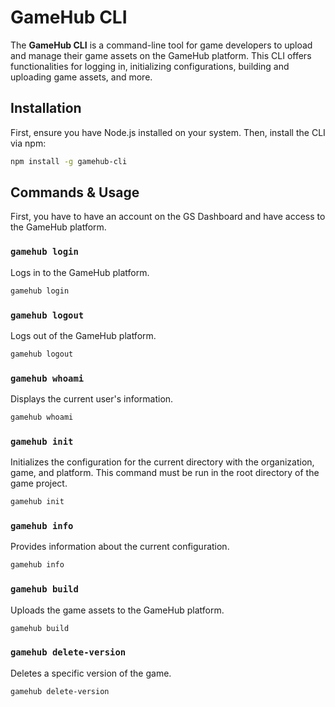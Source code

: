 # GameHub CLI

The **GameHub CLI** is a command-line tool for game developers to upload and manage their game assets on the GameHub platform. This CLI offers functionalities for logging in, initializing configurations, building and uploading game assets, and more.

## Installation

First, ensure you have Node.js installed on your system. Then, install the CLI via npm:

```bash
npm install -g gamehub-cli
```

## Commands & Usage

First, you have to have an account on the GS Dashboard and have access to the GameHub platform.

### `gamehub login`

Logs in to the GameHub platform.

```bash
gamehub login
```

### `gamehub logout`

Logs out of the GameHub platform.

```bash
gamehub logout
```

### `gamehub whoami`

Displays the current user's information.

```bash
gamehub whoami
```

### `gamehub init`

Initializes the configuration for the current directory with the organization, game, and platform. This command must be run in the root directory of the game project.

```bash
gamehub init
```

### `gamehub info`

Provides information about the current configuration.

```bash
gamehub info
```

### `gamehub build`

Uploads the game assets to the GameHub platform.

```bash
gamehub build
```

### `gamehub delete-version`

Deletes a specific version of the game.

```bash
gamehub delete-version
```
